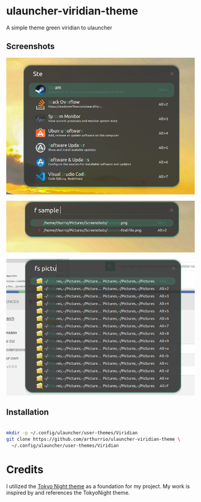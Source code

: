 # ulauncher-viridian-theme
A simple theme green viridian to ulauncher

## Screenshots

![SS](Screenshots/sample.png)

![SS](Screenshots/fuzzy-find.png)

![SS](Screenshots/sample-find-file.png)

## Installation

```sh

mkdir -p ~/.config/ulauncher/user-themes/Viridian
git clone https://github.com/arthurrio/ulauncher-viridian-theme \
  ~/.config/ulauncher/user-themes/Viridian

```
# Credits
I utilized the [Tokyo Night theme](https://github.com/SirHades696/TokyoNight-Ulauncher-Theme) as a foundation for my project. 
My work is inspired by and references the TokyoNight theme.
